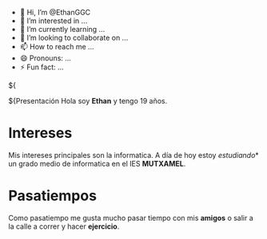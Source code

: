 - 👋 Hi, I’m @EthanGGC
- 👀 I’m interested in ...
- 🌱 I’m currently learning ...
- 💞️ I’m looking to collaborate on ...
- 📫 How to reach me ...
- 😄 Pronouns: ...
- ⚡ Fun fact: ...

<!---
EthanGGC/EthanGGC is a ✨ special ✨ repository because its `README.md` (this file) appears on your GitHub profile.
You can click the Preview link to take a look at your changes.
--->
 ${
 
 ${Presentación
Hola soy **Ethan** y tengo 19 años.
# Intereses
Mis intereses principales son la informatica.
A día de hoy estoy *estudiando** un grado medio de informatica en el IES **MUTXAMEL**.
# Pasatiempos
Como pasatiempo me gusta mucho pasar tiempo con mis **amigos** o salir a la calle a correr y hacer **ejercicio**. 
